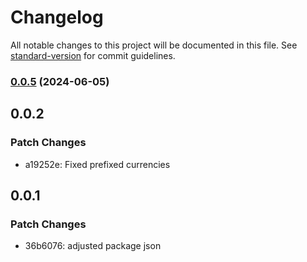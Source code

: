 # Changelog

All notable changes to this project will be documented in this file. See [standard-version](https://github.com/conventional-changelog/standard-version) for commit guidelines.

### [0.0.5](https://github.com/finsweet/developer-starter/compare/v0.0.4...v0.0.5) (2024-06-05)

## 0.0.2

### Patch Changes

- a19252e: Fixed prefixed currencies

## 0.0.1

### Patch Changes

- 36b6076: adjusted package json
